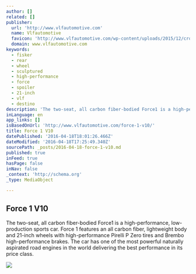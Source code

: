 ```yaml
---
author: []
related: []
publisher:
  url: 'http://www.vlfautomotive.com'
  name: Vlfautomotive
  favicon: 'http://www.vlfautomotive.com/wp-content/uploads/2015/12/cropped-VLF-Logo-192x192.png'
  domain: www.vlfautomotive.com
keywords:
  - fisker
  - rear
  - wheel
  - sculptured
  - high-performance
  - force
  - spoiler
  - 21-inch
  - vlf
  - destino
description: 'The two-seat, all carbon fiber-bodied Force1 is a high-performance, low-production sports car. Force 1 features an all carbon fiber, lightweight body and 21-inch wheels with high-performance Pirelli P Zero tires and Brembo high-performance brakes. The car has one of the most powerful naturally aspirated road engines in the world delivering the best performance in its price class.'
inLanguage: en
app_links: []
isBasedOnUrl: 'http://www.vlfautomotive.com/force-1-v10/'
title: Force 1 V10
datePublished: '2016-04-18T18:01:26.466Z'
dateModified: '2016-04-18T17:25:49.340Z'
sourcePath: _posts/2016-04-18-force-1-v10.md
published: true
inFeed: true
hasPage: false
inNav: false
_context: 'http://schema.org'
_type: MediaObject

---
```

<article style=""><h1>Force 1 V10</h1><p>The two-seat, all carbon fiber-bodied Force1 is a high-performance, low-production sports car. Force 1 features an all carbon fiber, lightweight body and 21-inch wheels with high-performance Pirelli P Zero tires and Brembo high-performance brakes. The car has one of the most powerful naturally aspirated road engines in the world delivering the best performance in its price class.</p><img src="http://www.vlfautomotive.com/wp-content/uploads/2016/01/Force-1-Front.jpg" /></article>